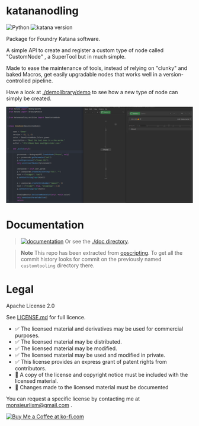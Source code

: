 # katananodling

![Python](https://img.shields.io/badge/Python->=2.7-4f4f4f?labelColor=3776ab&logo=python&logoColor=FED142)
![katana version](https://img.shields.io/badge/Katana->=3.6-4f4f4f?labelColor=111111&logo=katana&logoColor=FCB123)

Package for Foundry Katana software.

A simple API to create and register a custom type of node called "CustomNode"
, a SuperTool but in much simple.

Made to ease the maintenance of tools, instead of relying on "clunky" and baked Macros,
get easily upgradable nodes that works well in a version-controlled pipeline.

Have a look at [./demolibrary/demo](./demolibrary/demo.py) to see how a new type
of node can simply be created.

![katana and code screenshot next to them](./doc/img/cover-demo.png)

# Documentation

> [![documentation](https://img.shields.io/badge/visit_documentation-blue)](doc/INDEX.md)
> Or see the [./doc directory](doc).

> **Note** 
> This repo has been extracted from [opscripting](https://github.com/MrLixm/opscripting).
> To get all the commit history looks for commit on the previously named
> `customtooling` directory there.

# Legal

Apache License 2.0

See [LICENSE.md](./LICENSE.md) for full licence.

- ✅ The licensed material and derivatives may be used for commercial purposes.
- ✅ The licensed material may be distributed.
- ✅ The licensed material may be modified.
- ✅ The licensed material may be used and modified in private.
- ✅ This license provides an express grant of patent rights from contributors.
- 📏 A copy of the license and copyright notice must be included with the licensed material.
- 📏 Changes made to the licensed material must be documented

You can request a specific license by contacting me at [monsieurlixm@gmail.com](mailto:monsieurlixm@gmail.com) .

<a href='https://ko-fi.com/E1E3ALNSG' target='_blank'>
<img height='36' style='border:0px;height:36px;' src='https://cdn.ko-fi.com/cdn/kofi1.png?v=3' border='0' alt='Buy Me a Coffee at ko-fi.com' />
</a> 
